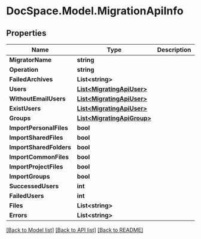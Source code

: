 # DocSpace.Model.MigrationApiInfo

## Properties

Name | Type | Description | Notes
------------ | ------------- | ------------- | -------------
**MigratorName** | **string** |  | [optional] 
**Operation** | **string** |  | [optional] 
**FailedArchives** | **List&lt;string&gt;** |  | [optional] 
**Users** | [**List&lt;MigratingApiUser&gt;**](.md) |  | [optional] 
**WithoutEmailUsers** | [**List&lt;MigratingApiUser&gt;**](.md) |  | [optional] 
**ExistUsers** | [**List&lt;MigratingApiUser&gt;**](.md) |  | [optional] 
**Groups** | [**List&lt;MigratingApiGroup&gt;**](.md) |  | [optional] 
**ImportPersonalFiles** | **bool** |  | [optional] 
**ImportSharedFiles** | **bool** |  | [optional] 
**ImportSharedFolders** | **bool** |  | [optional] 
**ImportCommonFiles** | **bool** |  | [optional] 
**ImportProjectFiles** | **bool** |  | [optional] 
**ImportGroups** | **bool** |  | [optional] 
**SuccessedUsers** | **int** |  | [optional] 
**FailedUsers** | **int** |  | [optional] 
**Files** | **List&lt;string&gt;** |  | [optional] 
**Errors** | **List&lt;string&gt;** |  | [optional] 

[[Back to Model list]](../README.md#documentation-for-models) [[Back to API list]](../README.md#documentation-for-api-endpoints) [[Back to README]](../README.md)

